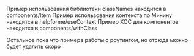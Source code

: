 Пример использования библиотеки classNames находится в components/Item
Пример использования контекста по Минину находится в helpforme/useContext
Пример ХОС для компонентов находится в components/withClass

Остальное пока что примера работы с роутингом, но отсюда можно будет удалить скоро